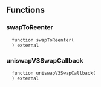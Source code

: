 


## Functions
### swapToReenter
```solidity
  function swapToReenter(
  ) external
```




### uniswapV3SwapCallback
```solidity
  function uniswapV3SwapCallback(
  ) external
```




